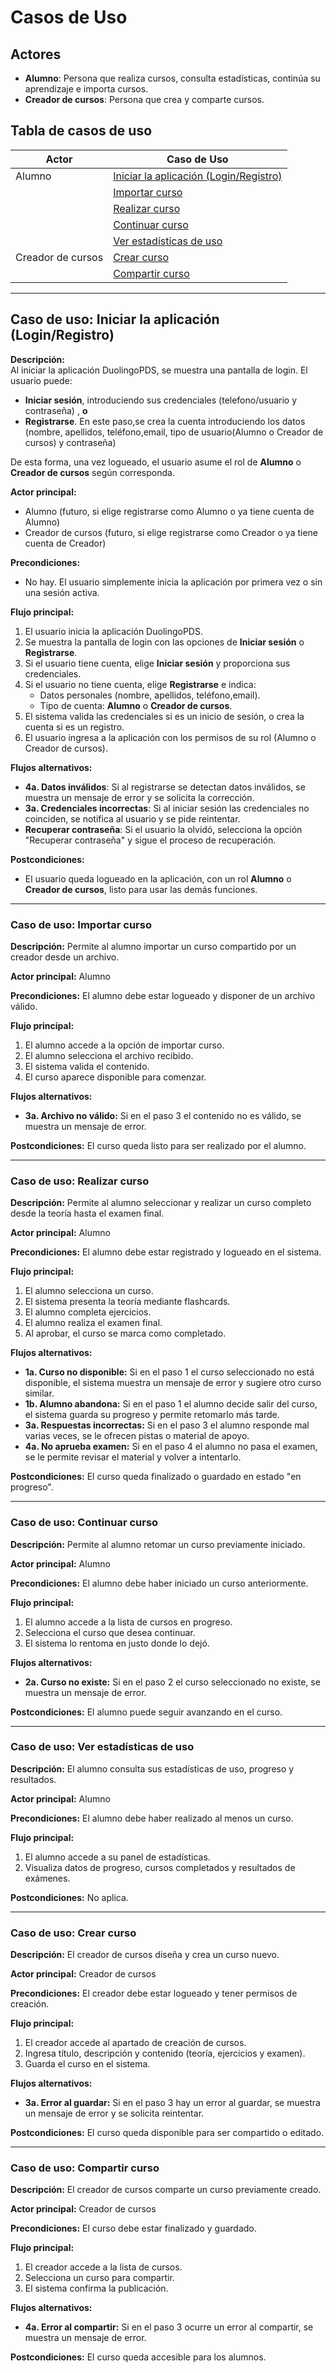 # Casos de Uso

## Actores

- **Alumno**: Persona que realiza cursos, consulta estadísticas, continúa su aprendizaje e importa cursos.
- **Creador de cursos**: Persona que crea y comparte cursos.

## Tabla de casos de uso

| Actor             | Caso de Uso                                                     |
| ----------------- | --------------------------------------------------------------- |
| Alumno            | [Iniciar la aplicación (Login/Registro)](#caso-de-uso-iniciar-la-aplicación-loginregistro) |
|                   | [Importar curso](#caso-de-uso-importar-curso)                   |
|                   | [Realizar curso](#caso-de-uso-realizar-curso)                   |
|                   | [Continuar curso](#caso-de-uso-continuar-curso)                 |
|                   | [Ver estadísticas de uso](#caso-de-uso-ver-estadísticas-de-uso) |
| Creador de cursos | [Crear curso](#caso-de-uso-crear-curso)                         |
|                   | [Compartir curso](#caso-de-uso-compartir-curso)                 |

---
## Caso de uso: Iniciar la aplicación (Login/Registro)

**Descripción:**  
Al iniciar la aplicación DuolingoPDS, se muestra una pantalla de login. El usuario puede:
- **Iniciar sesión**, introduciendo sus credenciales (telefono/usuario y contraseña) , **o**
- **Registrarse**. En este paso,se crea la cuenta introduciendo los datos (nombre, apellidos, teléfono,email, tipo de usuario(Alumno o Creador de cursos) y contraseña)

De esta forma, una vez logueado, el usuario asume el rol de **Alumno** o **Creador de cursos** según corresponda.

**Actor principal:**  
- Alumno (futuro, si elige registrarse como Alumno o ya tiene cuenta de Alumno)
- Creador de cursos (futuro, si elige registrarse como Creador o ya tiene cuenta de Creador)

**Precondiciones:**
- No hay. El usuario simplemente inicia la aplicación por primera vez o sin una sesión activa.

**Flujo principal:**
1. El usuario inicia la aplicación DuolingoPDS.
2. Se muestra la pantalla de login con las opciones de **Iniciar sesión** o **Registrarse**.
3. Si el usuario tiene cuenta, elige **Iniciar sesión** y proporciona sus credenciales.
4. Si el usuario no tiene cuenta, elige **Registrarse** e indica:
   - Datos personales (nombre, apellidos, teléfono,email).
   - Tipo de cuenta: **Alumno** o **Creador de cursos**.
5. El sistema valida las credenciales si es un inicio de sesión, o crea la cuenta si es un registro.
6. El usuario ingresa a la aplicación con los permisos de su rol (Alumno o Creador de cursos).

**Flujos alternativos:**
- **4a. Datos inválidos**: Si al registrarse se detectan datos inválidos, se muestra un mensaje de error y se solicita la corrección.
- **3a. Credenciales incorrectas**: Si al iniciar sesión las credenciales no coinciden, se notifica al usuario y se pide reintentar.
- **Recuperar contraseña**: Si el usuario la olvidó, selecciona la opción "Recuperar contraseña" y sigue el proceso de recuperación.

**Postcondiciones:**  
- El usuario queda logueado en la aplicación, con un rol **Alumno** o **Creador de cursos**, listo para usar las demás funciones.

---

### Caso de uso: Importar curso

**Descripción:** Permite al alumno importar un curso compartido por un creador desde un archivo.

**Actor principal:** Alumno

**Precondiciones:** El alumno debe estar logueado y disponer de un archivo válido.

**Flujo principal:**

1. El alumno accede a la opción de importar curso.
2. El alumno selecciona el archivo recibido.
3. El sistema valida el contenido.
4. El curso aparece disponible para comenzar.

**Flujos alternativos:**

- **3a. Archivo no válido:** Si en el paso 3 el contenido no es válido, se muestra un mensaje de error.

**Postcondiciones:** El curso queda listo para ser realizado por el alumno.

---

### Caso de uso: Realizar curso

**Descripción:** Permite al alumno seleccionar y realizar un curso completo desde la teoría hasta el examen final.

**Actor principal:** Alumno

**Precondiciones:** El alumno debe estar registrado y logueado en el sistema.

**Flujo principal:**

1. El alumno selecciona un curso.
2. El sistema presenta la teoría mediante flashcards.
3. El alumno completa ejercicios.
4. El alumno realiza el examen final.
5. Al aprobar, el curso se marca como completado.

**Flujos alternativos:**

- **1a. Curso no disponible:** Si en el paso 1 el curso seleccionado no está disponible, el sistema muestra un mensaje de error y sugiere otro curso similar.
- **1b. Alumno abandona:** Si en el paso 1 el alumno decide salir del curso, el sistema guarda su progreso y permite retomarlo más tarde.
- **3a. Respuestas incorrectas:** Si en el paso 3 el alumno responde mal varias veces, se le ofrecen pistas o material de apoyo.
- **4a. No aprueba examen:** Si en el paso 4 el alumno no pasa el examen, se le permite revisar el material y volver a intentarlo.

**Postcondiciones:** El curso queda finalizado o guardado en estado "en progreso".

---

### Caso de uso: Continuar curso

**Descripción:** Permite al alumno retomar un curso previamente iniciado.

**Actor principal:** Alumno

**Precondiciones:** El alumno debe haber iniciado un curso anteriormente.

**Flujo principal:**

1. El alumno accede a la lista de cursos en progreso.
2. Selecciona el curso que desea continuar.
3. El sistema lo rentoma en justo donde lo dejó.

**Flujos alternativos:**

- **2a. Curso no existe:** Si en el paso 2 el curso seleccionado no existe, se muestra un mensaje de error.

**Postcondiciones:** El alumno puede seguir avanzando en el curso.

---

### Caso de uso: Ver estadísticas de uso

**Descripción:** El alumno consulta sus estadísticas de uso, progreso y resultados.

**Actor principal:** Alumno

**Precondiciones:** El alumno debe haber realizado al menos un curso.

**Flujo principal:**

1. El alumno accede a su panel de estadísticas.
2. Visualiza datos de progreso, cursos completados y resultados de exámenes.

**Postcondiciones:** No aplica.



---

### Caso de uso: Crear curso

**Descripción:** El creador de cursos diseña y crea un curso nuevo.

**Actor principal:** Creador de cursos

**Precondiciones:** El creador debe estar logueado y tener permisos de creación.

**Flujo principal:**

1. El creador accede al apartado de creación de cursos.
2. Ingresa título, descripción y contenido (teoría, ejercicios y examen).
3. Guarda el curso en el sistema.

**Flujos alternativos:**

- **3a. Error al guardar:** Si en el paso 3 hay un error al guardar, se muestra un mensaje de error y se solicita reintentar.

**Postcondiciones:** El curso queda disponible para ser compartido o editado.

---

### Caso de uso: Compartir curso

**Descripción:** El creador de cursos comparte un curso previamente creado.

**Actor principal:** Creador de cursos

**Precondiciones:** El curso debe estar finalizado y guardado.

**Flujo principal:**

1. El creador accede a la lista de cursos.
2. Selecciona un curso para compartir.
3. El sistema confirma la publicación.

**Flujos alternativos:**

- **4a. Error al compartir:** Si en el paso 3 ocurre un error al compartir, se muestra un mensaje de error.

**Postcondiciones:** El curso queda accesible para los alumnos.

